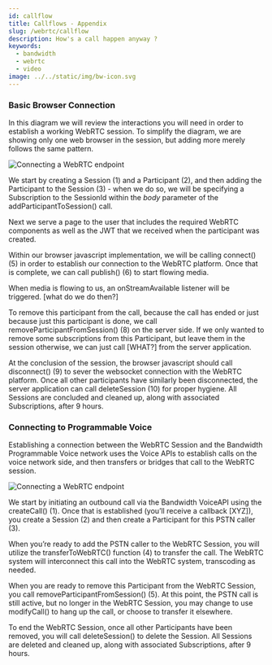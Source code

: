 ```yaml
---
id: callflow
title: Callflows - Appendix
slug: /webrtc/callflow
description: How's a call happen anyway ?
keywords:
  - bandwidth
  - webrtc
  - video
image: ../../static/img/bw-icon.svg
---
```


### Basic Browser Connection

In this diagram we will review the interactions you will need in order to establish a working WebRTC session. To simplify the diagram, we are showing only one web browser in the session, but adding more merely follows the same pattern.

<img
  src='../../img/webrtc-callflow-1.png'
  alt="Connecting a WebRTC endpoint"
  class="center"
/>

We start by creating a Session (1) and a Participant (2), and then adding the Participant to the Session (3) - when we do so, we will be specifying a Subscription to the SessionId within the _body_ parameter of the addParticipantToSession() call.

Next we serve a page to the user that includes the required WebRTC components as well as the JWT that we received when the participant was created.

Within our browser javascript implementation, we will be calling connect() (5) in order to establish our connection to the WebRTC platform. Once that is complete, we can call publish() (6) to start flowing media.

When media is flowing to us, an onStreamAvailable listener will be triggered. [what do we do then?]

To remove this participant from the call, because the call has ended or just because just this participant is done, we call removeParticipantFromSession() (8) on the server side. If we only wanted to remove some subscriptions from this Participant, but leave them in the session otherwise, we can just call [WHAT?] from the server application.

At the conclusion of the session, the browser javascript should call disconnect() (9) to sever the websocket connection with the WebRTC platform. Once all other participants have similarly been disconnected, the server application can call deleteSession (10) for proper hygiene. All Sessions are concluded and cleaned up, along with associated Subscriptions, after 9 hours.

### Connecting to Programmable Voice

Establishing a connection between the WebRTC Session and the Bandwidth Programmable Voice network uses the Voice APIs to establish calls on the voice network side, and then transfers or bridges that call to the WebRTC session.

<img
  src='../../img/webrtc-callflow-2.png'
  alt="Connecting a WebRTC endpoint"
  class="center"
/>

We start by initiating an outbound call via the Bandwidth VoiceAPI using the createCall() (1). Once that is established (you’ll receive a callback [XYZ]), you create a Session (2) and then create a Participant for this PSTN caller (3).

When you’re ready to add the PSTN caller to the WebRTC Session, you will utilize the transferToWebRTC() function (4) to transfer the call. The WebRTC system will interconnect this call into the WebRTC system, transcoding as needed.

When you are ready to remove this Participant from the WebRTC Session, you call removeParticipantFromSession() (5). At this point, the PSTN call is still active, but no longer in the WebRTC Session, you may change to use modifyCall() to hang up the call, or choose to transfer it elsewhere.

To end the WebRTC Session, once all other Participants have been removed, you will call deleteSession() to delete the Session. All Sessions are deleted and cleaned up, along with associated Subscriptions, after 9 hours.
